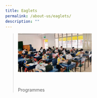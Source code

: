 ```yaml
---
title: Eaglets
permalink: /about-us/eaglets/
description: ""
---
```

><img src="/images/Programmes/EAGLETS 1.jpg"  
     style="width:50%"
			align="left"><br><br><br><br><br><br><br><br><br><br>
>Programmes